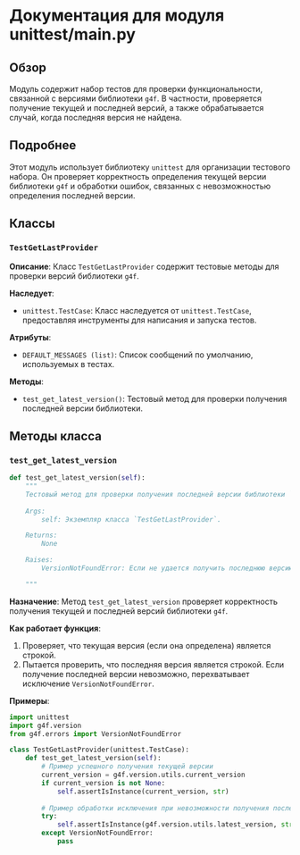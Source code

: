 # Документация для модуля unittest/main.py

## Обзор

Модуль содержит набор тестов для проверки функциональности, связанной с версиями библиотеки `g4f`. В частности, проверяется получение текущей и последней версий, а также обрабатывается случай, когда последняя версия не найдена.

## Подробнее

Этот модуль использует библиотеку `unittest` для организации тестового набора. Он проверяет корректность определения текущей версии библиотеки `g4f` и обработки ошибок, связанных с невозможностью определения последней версии.
## Классы

### `TestGetLastProvider`

**Описание**: Класс `TestGetLastProvider` содержит тестовые методы для проверки версий библиотеки `g4f`.

**Наследует**:
- `unittest.TestCase`: Класс наследуется от `unittest.TestCase`, предоставляя инструменты для написания и запуска тестов.

**Атрибуты**:
- `DEFAULT_MESSAGES (list)`: Список сообщений по умолчанию, используемых в тестах.

**Методы**:
- `test_get_latest_version()`: Тестовый метод для проверки получения последней версии библиотеки.

## Методы класса

### `test_get_latest_version`

```python
def test_get_latest_version(self):
    """
    Тестовый метод для проверки получения последней версии библиотеки `g4f`.
    
    Args:
        self: Экземпляр класса `TestGetLastProvider`.

    Returns:
        None

    Raises:
        VersionNotFoundError: Если не удается получить последнюю версию.

    """
```

**Назначение**:
Метод `test_get_latest_version` проверяет корректность получения текущей и последней версий библиотеки `g4f`.

**Как работает функция**:
1. Проверяет, что текущая версия (если она определена) является строкой.
2. Пытается проверить, что последняя версия является строкой. Если получение последней версии невозможно, перехватывает исключение `VersionNotFoundError`.

**Примеры**:

```python
import unittest
import g4f.version
from g4f.errors import VersionNotFoundError

class TestGetLastProvider(unittest.TestCase):
    def test_get_latest_version(self):
        # Пример успешного получения текущей версии
        current_version = g4f.version.utils.current_version
        if current_version is not None:
            self.assertIsInstance(current_version, str)
        
        # Пример обработки исключения при невозможности получения последней версии
        try:
            self.assertIsInstance(g4f.version.utils.latest_version, str)
        except VersionNotFoundError:
            pass